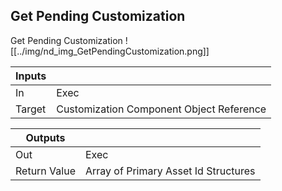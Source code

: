 ## Get Pending Customization
Get Pending Customization
![[../img/nd_img_GetPendingCustomization.png]]

|Inputs||
|--|--|
| In | Exec |
| Target | Customization Component Object Reference |

|Outputs||
|--|--|
| Out | Exec |
| Return Value | Array of Primary Asset Id Structures |
